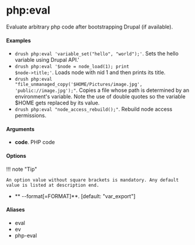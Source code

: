 # php:eval

Evaluate arbitrary php code after bootstrapping Drupal (if available).

#### Examples

- <code>drush php:eval 'variable_set("hello", "world");'</code>. Sets the hello variable using Drupal API.'
- <code>drush php:eval '$node = node_load(1); print $node->title;'</code>. Loads node with nid 1 and then prints its title.
- <code>drush php:eval "file_unmanaged_copy(\'$HOME/Pictures/image.jpg\', \'public://image.jpg\');"</code>. Copies a file whose path is determined by an environment\'s variable. Note the use of double quotes so the variable $HOME gets replaced by its value.
- <code>drush php:eval "node_access_rebuild();"</code>. Rebuild node access permissions.

#### Arguments

- **code**. PHP code

#### Options

!!! note "Tip"

    An option value without square brackets is mandatory. Any default value is listed at description end.

- ** --format[=FORMAT]**.  [default: "var_export"]

#### Aliases

- eval
- ev
- php-eval

